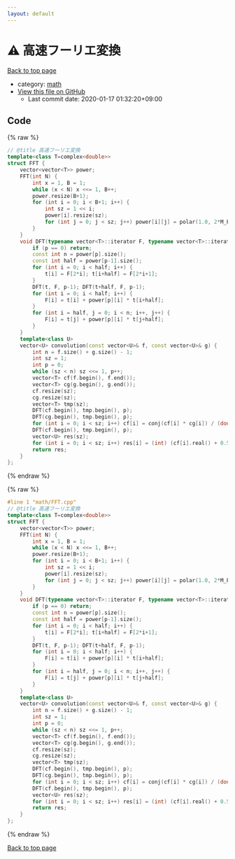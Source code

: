 ```yaml
---
layout: default
---
```


<!-- mathjax config similar to math.stackexchange -->
<script type="text/javascript" async
  src="https://cdnjs.cloudflare.com/ajax/libs/mathjax/2.7.5/MathJax.js?config=TeX-MML-AM_CHTML">
</script>
<script type="text/x-mathjax-config">
  MathJax.Hub.Config({
    TeX: { equationNumbers: { autoNumber: "AMS" }},
    tex2jax: {
      inlineMath: [ ['$','$'] ],
      processEscapes: true
    },
    "HTML-CSS": { matchFontHeight: false },
    displayAlign: "left",
    displayIndent: "2em"
  });
</script>

<script type="text/javascript" src="https://cdnjs.cloudflare.com/ajax/libs/jquery/3.4.1/jquery.min.js"></script>
<script src="https://cdn.jsdelivr.net/npm/jquery-balloon-js@1.1.2/jquery.balloon.min.js" integrity="sha256-ZEYs9VrgAeNuPvs15E39OsyOJaIkXEEt10fzxJ20+2I=" crossorigin="anonymous"></script>
<script type="text/javascript" src="../../assets/js/copy-button.js"></script>
<link rel="stylesheet" href="../../assets/css/copy-button.css" />


# :warning: 高速フーリエ変換

<a href="../../index.html">Back to top page</a>

* category: <a href="../../index.html#7e676e9e663beb40fd133f5ee24487c2">math</a>
* <a href="{{ site.github.repository_url }}/blob/master/math/FFT.cpp">View this file on GitHub</a>
    - Last commit date: 2020-01-17 01:32:20+09:00




## Code

<a id="unbundled"></a>
{% raw %}
```cpp
// @title 高速フーリエ変換
template<class T=complex<double>>
struct FFT {
	vector<vector<T>> power;
	FFT(int N) {
		int x = 1, B = 1;
		while (x < N) x <<= 1, B++;
		power.resize(B+1);
		for (int i = 0; i < B+1; i++) {
			int sz = 1 << i;
			power[i].resize(sz);
			for (int j = 0; j < sz; j++) power[i][j] = polar(1.0, 2*M_PI*j/sz);
		}
	}
	void DFT(typename vector<T>::iterator F, typename vector<T>::iterator t, int p) {
		if (p == 0) return;
		const int n = power[p].size();
		const int half = power[p-1].size();
		for (int i = 0; i < half; i++) {
			t[i] = F[2*i]; t[i+half] = F[2*i+1];
		}
		DFT(t, F, p-1); DFT(t+half, F, p-1);
		for (int i = 0; i < half; i++) {
			F[i] = t[i] + power[p][i] * t[i+half];
		}
		for (int i = half, j = 0; i < n; i++, j++) {
			F[i] = t[j] + power[p][i] * t[j+half];
		}
	}
	template<class U>
	vector<U> convolution(const vector<U>& f, const vector<U>& g) {
		int n = f.size() + g.size() - 1;
		int sz = 1;
		int p = 0;
		while (sz < n) sz <<= 1, p++;
		vector<T> cf(f.begin(), f.end());
		vector<T> cg(g.begin(), g.end());
		cf.resize(sz);
		cg.resize(sz);
		vector<T> tmp(sz);
		DFT(cf.begin(), tmp.begin(), p);
		DFT(cg.begin(), tmp.begin(), p);
		for (int i = 0; i < sz; i++) cf[i] = conj(cf[i] * cg[i]) / (double) sz;
		DFT(cf.begin(), tmp.begin(), p);
		vector<U> res(sz);
		for (int i = 0; i < sz; i++) res[i] = (int) (cf[i].real() + 0.5);
		return res;
	}
};
```
{% endraw %}

<a id="bundled"></a>
{% raw %}
```cpp
#line 1 "math/FFT.cpp"
// @title 高速フーリエ変換
template<class T=complex<double>>
struct FFT {
	vector<vector<T>> power;
	FFT(int N) {
		int x = 1, B = 1;
		while (x < N) x <<= 1, B++;
		power.resize(B+1);
		for (int i = 0; i < B+1; i++) {
			int sz = 1 << i;
			power[i].resize(sz);
			for (int j = 0; j < sz; j++) power[i][j] = polar(1.0, 2*M_PI*j/sz);
		}
	}
	void DFT(typename vector<T>::iterator F, typename vector<T>::iterator t, int p) {
		if (p == 0) return;
		const int n = power[p].size();
		const int half = power[p-1].size();
		for (int i = 0; i < half; i++) {
			t[i] = F[2*i]; t[i+half] = F[2*i+1];
		}
		DFT(t, F, p-1); DFT(t+half, F, p-1);
		for (int i = 0; i < half; i++) {
			F[i] = t[i] + power[p][i] * t[i+half];
		}
		for (int i = half, j = 0; i < n; i++, j++) {
			F[i] = t[j] + power[p][i] * t[j+half];
		}
	}
	template<class U>
	vector<U> convolution(const vector<U>& f, const vector<U>& g) {
		int n = f.size() + g.size() - 1;
		int sz = 1;
		int p = 0;
		while (sz < n) sz <<= 1, p++;
		vector<T> cf(f.begin(), f.end());
		vector<T> cg(g.begin(), g.end());
		cf.resize(sz);
		cg.resize(sz);
		vector<T> tmp(sz);
		DFT(cf.begin(), tmp.begin(), p);
		DFT(cg.begin(), tmp.begin(), p);
		for (int i = 0; i < sz; i++) cf[i] = conj(cf[i] * cg[i]) / (double) sz;
		DFT(cf.begin(), tmp.begin(), p);
		vector<U> res(sz);
		for (int i = 0; i < sz; i++) res[i] = (int) (cf[i].real() + 0.5);
		return res;
	}
};

```
{% endraw %}

<a href="../../index.html">Back to top page</a>

